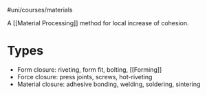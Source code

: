 #uni/courses/materials 

A [[Material Processing]] method for local increase of cohesion.

# Types

- Form closure: riveting, form fit, bolting, [[Forming]]
- Force closure: press joints, screws, hot-riveting
- Material closure: adhesive bonding, welding, soldering, sintering